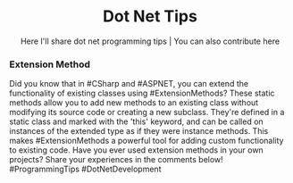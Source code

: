 <p><h1 align="center">Dot Net Tips</h1></p>
<p align="center">Here I'll share dot net programming tips | You can also contribute here</p>

### Extension Method
<p>Did you know that in #CSharp and #ASPNET, you can extend the functionality of existing classes using #ExtensionMethods? These static methods allow you to add new methods to an existing class without modifying its source code or creating a new subclass. They're defined in a static class and marked with the 'this' keyword, and can be called on instances of the extended type as if they were instance methods. This makes #ExtensionMethods a powerful tool for adding custom functionality to existing code. Have you ever used extension methods in your own projects? Share your experiences in the comments below! #ProgrammingTips #DotNetDevelopment</p>
